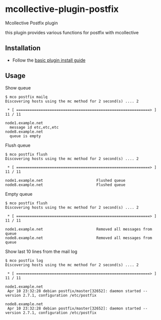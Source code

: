 mcollective-plugin-postfix
========================

Mcollective Postfix plugin 

this plugin provides various functions for postfix with mcollective

Installation
------------

* Follow the [basic plugin install guide](http://projects.puppetlabs.com/projects/mcollective-plugins/wiki/InstalingPlugins)

Usage
-----

Show queue

    $ mco postfix mailq
    Discovering hosts using the mc method for 2 second(s) .... 2

     * [ ============================================================> ] 11 / 11

    node1.example.net                        
      message id etc,etc,etc
    node8.example.net                        
      queue is empty


Flush queue

    $ mco postfix flush
    Discovering hosts using the mc method for 2 second(s) .... 2

     * [ ============================================================> ] 11 / 11

    node1.example.net                        Flushed queue
    node8.example.net                        Flushed queue

Empty queue

    $ mco postfix flush
    Discovering hosts using the mc method for 2 second(s) .... 2

     * [ ============================================================> ] 11 / 11

    node1.example.net                        Removed all messages from queue
    node8.example.net                        Removed all messages from queue

Show last 10 lines from the mail log

    $ mco postfix log
    Discovering hosts using the mc method for 2 second(s) .... 2

     * [ ============================================================> ] 11 / 11

    node1.example.net
     Apr 10 23:32:28 debian postfix/master[32652]: daemon started -- version 2.7.1, configuration /etc/postfix

    node8.example.net
     Apr 10 23:32:28 debian postfix/master[32652]: daemon started -- version 2.7.1, configuration /etc/postfix


